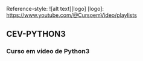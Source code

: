 Reference-style: ![alt text][logo]
[logo]: https://www.youtube.com/@CursoemVideo/playlists
 ## CEV-PYTHON3
 ### Curso em vídeo de Python3
